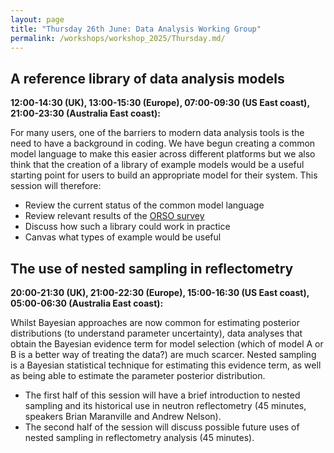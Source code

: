```yaml
---
layout: page
title: "Thursday 26th June: Data Analysis Working Group"
permalink: /workshops/workshop_2025/Thursday.md/
---
```


## A reference library of data analysis models
**12:00-14:30 (UK), 13:00-15:30 (Europe), 07:00-09:30 (US East coast), 21:00-23:30 (Australia East coast):**

For many users, one of the barriers to modern data analysis tools is the need to have a background in coding. We have begun creating a common model language to make this easier across different platforms but we also think that the creation of a library of example models would be a useful starting point for users to build an appropriate model for their system. This session will therefore:
- Review the current status of the common model language
- Review relevant results of the [ORSO survey](https://forms.office.com/pages/responsepage.aspx?id=HDZmP36oWEGPYZnoLbPKyGNjGj0JBmlFoh6F5vEqATRUNUlaNjU1Mk9CUEFBMElSMVBVMVkyNFFVUC4u&route=shorturl)
- Discuss how such a library could work in practice
- Canvas what types of example would be useful


## The use of nested sampling in reflectometry
**20:00-21:30 (UK), 21:00-22:30 (Europe), 15:00-16:30 (US East coast), 05:00-06:30 (Australia East coast):** 

Whilst Bayesian approaches are now common for estimating posterior distributions (to understand parameter uncertainty), data analyses that obtain the Bayesian evidence term for model selection (which of model A or B is a better way of treating the data?) are much scarcer. Nested sampling is a Bayesian statistical technique for estimating this evidence term, as well as being able to estimate the parameter posterior distribution.
- The first half of this session will have a brief introduction to nested sampling and its historical use in neutron reflectometry (45 minutes, speakers Brian Maranville and Andrew Nelson).
- The second half of the session will discuss possible future uses of nested sampling in reflectometry analysis (45 minutes).
